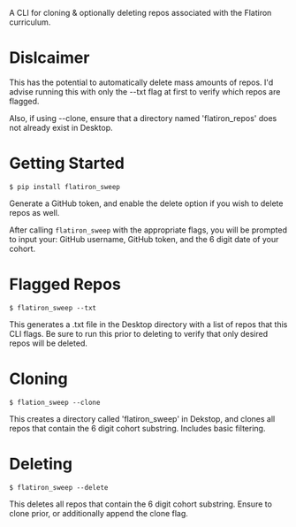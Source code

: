 A CLI for cloning & optionally deleting repos associated with the Flatiron curriculum.

# Dislcaimer

This has the potential to automatically delete mass amounts of repos. I'd advise running this with only the --txt flag at first to verify which repos are flagged.

Also, if using --clone, ensure that a directory named 'flatiron_repos' does not already exist in Desktop.

# Getting Started

`$ pip install flatiron_sweep`

Generate a GitHub token, and enable the delete option if you wish to delete repos as well.

After calling `flatiron_sweep` with the appropriate flags, you will be prompted to input your: GitHub username, GitHub token, and the 6 digit date of your cohort.

# Flagged Repos

`$ flatiron_sweep --txt`

This generates a .txt file in the Desktop directory with a list of repos that this CLI flags. Be sure to run this prior to deleting to verify that only desired repos will be deleted.

# Cloning

`$ flation_sweep --clone`

This creates a directory called 'flatiron_sweep' in Dekstop, and clones all repos that contain the 6 digit cohort substring. Includes basic filtering.

# Deleting

`$ flatiron_sweep --delete`

This deletes all repos that contain the 6 digit cohort substring. Ensure to clone prior, or additionally append the clone flag.